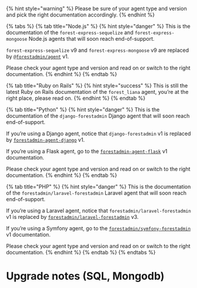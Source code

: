 {% hint style="warning" %}
Please be sure of your agent type and version and pick the right documentation accordingly.
{% endhint %}

{% tabs %}
{% tab title="Node.js" %}
{% hint style="danger" %}
This is the documentation of the `forest-express-sequelize` and `forest-express-mongoose` Node.js agents that will soon reach end-of-support.

`forest-express-sequelize` v9 and `forest-express-mongoose` v9 are replaced by [`@forestadmin/agent`](https://docs.forestadmin.com/developer-guide-agents-nodejs/) v1.

Please check your agent type and version and read on or switch to the right documentation.
{% endhint %}
{% endtab %}

{% tab title="Ruby on Rails" %}
{% hint style="success" %}
This is still the latest Ruby on Rails documentation of the `forest_liana` agent, you’re at the right place, please read on.
{% endhint %}
{% endtab %}

{% tab title="Python" %}
{% hint style="danger" %}
This is the documentation of the `django-forestadmin` Django agent that will soon reach end-of-support.

If you’re using a Django agent, notice that `django-forestadmin` v1 is replaced by [`forestadmin-agent-django`](https://docs.forestadmin.com/developer-guide-agents-python) v1.

If you’re using a Flask agent, go to the [`forestadmin-agent-flask`](https://docs.forestadmin.com/developer-guide-agents-python) v1 documentation.

Please check your agent type and version and read on or switch to the right documentation.
{% endhint %}
{% endtab %}

{% tab title="PHP" %}
{% hint style="danger" %}
This is the documentation of the `forestadmin/laravel-forestadmin` Laravel agent that will soon reach end-of-support.

If you’re using a Laravel agent, notice that `forestadmin/laravel-forestadmin` v1 is replaced by [`forestadmin/laravel-forestadmin`](https://docs.forestadmin.com/developer-guide-agents-php) v3.

If you’re using a Symfony agent, go to the [`forestadmin/symfony-forestadmin`](https://docs.forestadmin.com/developer-guide-agents-php) v1 documentation.

Please check your agent type and version and read on or switch to the right documentation.
{% endhint %}
{% endtab %}
{% endtabs %}

# Upgrade notes (SQL, Mongodb)
